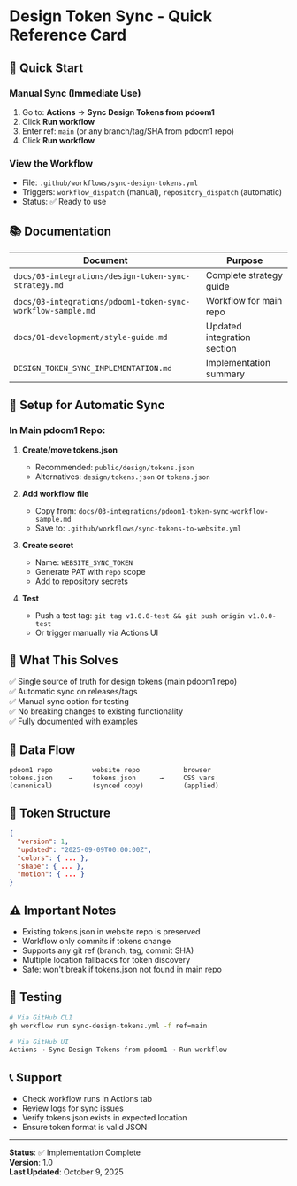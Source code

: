 # Design Token Sync - Quick Reference Card

## 🚀 Quick Start

### Manual Sync (Immediate Use)
1. Go to: **Actions** → **Sync Design Tokens from pdoom1**
2. Click **Run workflow**
3. Enter ref: `main` (or any branch/tag/SHA from pdoom1 repo)
4. Click **Run workflow**

### View the Workflow
- File: `.github/workflows/sync-design-tokens.yml`
- Triggers: `workflow_dispatch` (manual), `repository_dispatch` (automatic)
- Status: ✅ Ready to use

## 📚 Documentation

| Document | Purpose |
|----------|---------|
| `docs/03-integrations/design-token-sync-strategy.md` | Complete strategy guide |
| `docs/03-integrations/pdoom1-token-sync-workflow-sample.md` | Workflow for main repo |
| `docs/01-development/style-guide.md` | Updated integration section |
| `DESIGN_TOKEN_SYNC_IMPLEMENTATION.md` | Implementation summary |

## 🔧 Setup for Automatic Sync

### In Main pdoom1 Repo:

1. **Create/move tokens.json**
   - Recommended: `public/design/tokens.json`
   - Alternatives: `design/tokens.json` or `tokens.json`

2. **Add workflow file**
   - Copy from: `docs/03-integrations/pdoom1-token-sync-workflow-sample.md`
   - Save to: `.github/workflows/sync-tokens-to-website.yml`

3. **Create secret**
   - Name: `WEBSITE_SYNC_TOKEN`
   - Generate PAT with `repo` scope
   - Add to repository secrets

4. **Test**
   - Push a test tag: `git tag v1.0.0-test && git push origin v1.0.0-test`
   - Or trigger manually via Actions UI

## 🎯 What This Solves

✅ Single source of truth for design tokens (main pdoom1 repo)  
✅ Automatic sync on releases/tags  
✅ Manual sync option for testing  
✅ No breaking changes to existing functionality  
✅ Fully documented with examples  

## 🔄 Data Flow

```
pdoom1 repo          website repo           browser
tokens.json    →     tokens.json      →     CSS vars
(canonical)          (synced copy)          (applied)
```

## 📝 Token Structure

```json
{
  "version": 1,
  "updated": "2025-09-09T00:00:00Z",
  "colors": { ... },
  "shape": { ... },
  "motion": { ... }
}
```

## ⚠️ Important Notes

- Existing tokens.json in website repo is preserved
- Workflow only commits if tokens change
- Supports any git ref (branch, tag, commit SHA)
- Multiple location fallbacks for token discovery
- Safe: won't break if tokens.json not found in main repo

## 🧪 Testing

```bash
# Via GitHub CLI
gh workflow run sync-design-tokens.yml -f ref=main

# Via GitHub UI
Actions → Sync Design Tokens from pdoom1 → Run workflow
```

## 📞 Support

- Check workflow runs in Actions tab
- Review logs for sync issues
- Verify tokens.json exists in expected location
- Ensure token format is valid JSON

---

**Status**: ✅ Implementation Complete  
**Version**: 1.0  
**Last Updated**: October 9, 2025
